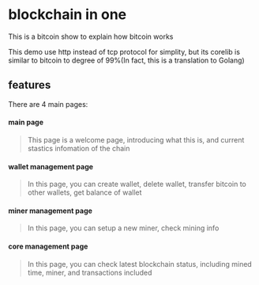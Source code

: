 # blockchain in one
This is a bitcoin show to explain how bitcoin works

This demo use http instead of tcp protocol for simplity, but its corelib is similar to bitcoin to degree of 99%(In fact, this is a translation to Golang)


## features

There are 4 main pages:

#### main page

> This page is a welcome page, introducing what this is, and current stastics infomation of the chain

#### wallet management page

> In this page, you can create wallet, delete wallet, transfer bitcoin to other wallets, get balance of wallet

#### miner management page
> In this page, you can setup a new miner, check mining info

#### core management page
> In this page, you can check latest blockchain status, including mined time, miner, and transactions included